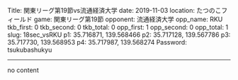 Title: 関東リーグ第19節vs流通経済大学
date: 2019-11-03
location: たつのこフィールド
game: 関東リーグ第19節
opponent: 流通経済大学
opp_name: RKU
tkb_first: 0
tkb_second: 0
tkb_total: 0
opp_first: 1
opp_second: 0
opp_total: 1
slug: 18sec_vsRKU
p1: 35.716871, 139.568466
p2: 35.717128, 139.567786
p3: 35.717730, 139.568953
p4: 35.717987, 139.568274
Password: tsukubashukyu



---
no content
